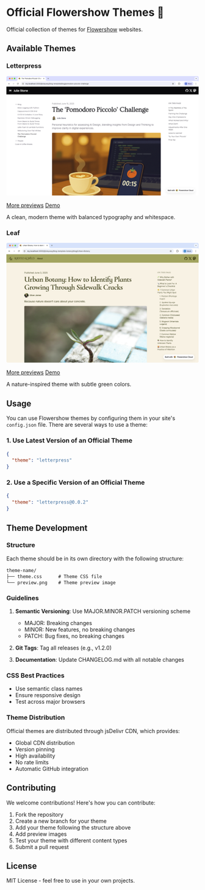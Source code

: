 # Official Flowershow Themes 💐

Official collection of themes for [Flowershow](https://flowershow.app) websites.

## Available Themes

### Letterpress
![Letterpress Theme Preview](letterpress/preview1.png)

[More previews](/letterpress)
[Demo](https://my.flowershow.app/@olayway/demo-letterpress)

A clean, modern theme with balanced typography and whitespace.

### Leaf
![Leaf Theme Preview](leaf/preview2.png)

[More previews](/leaf)
[Demo](https://my.flowershow.app/@olayway/demo-leaf)

A nature-inspired theme with subtle green colors.

## Usage

You can use Flowershow themes by configuring them in your site's `config.json` file. There are several ways to use a theme:

### 1. Use Latest Version of an Official Theme

```json
{
  "theme": "letterpress"
}
```

### 2. Use a Specific Version of an Official Theme

```json
{
  "theme": "letterpress@0.0.2"
}
```

## Theme Development

### Structure

Each theme should be in its own directory with the following structure:

```
theme-name/
├── theme.css      # Theme CSS file
└── preview.png    # Theme preview image
```

### Guidelines

1. **Semantic Versioning**: Use MAJOR.MINOR.PATCH versioning scheme
   - MAJOR: Breaking changes
   - MINOR: New features, no breaking changes
   - PATCH: Bug fixes, no breaking changes

2. **Git Tags**: Tag all releases (e.g., v1.2.0)

3. **Documentation**: Update CHANGELOG.md with all notable changes

### CSS Best Practices

- Use semantic class names
- Ensure responsive design
- Test across major browsers

### Theme Distribution

Official themes are distributed through jsDelivr CDN, which provides:

- Global CDN distribution
- Version pinning
- High availability
- No rate limits
- Automatic GitHub integration

## Contributing

We welcome contributions! Here's how you can contribute:

1. Fork the repository
2. Create a new branch for your theme
3. Add your theme following the structure above
4. Add preview images
5. Test your theme with different content types
6. Submit a pull request

## License

MIT License - feel free to use in your own projects.

